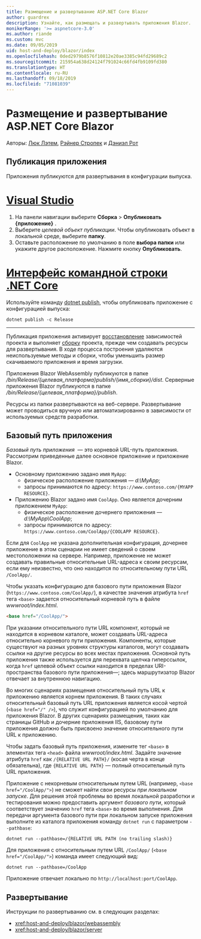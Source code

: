 ```yaml
---
title: Размещение и развертывание ASP.NET Core Blazor
author: guardrex
description: Узнайте, как размещать и развертывать приложения Blazor.
monikerRange: '>= aspnetcore-3.0'
ms.author: riande
ms.custom: mvc
ms.date: 09/05/2019
uid: host-and-deploy/blazor/index
ms.openlocfilehash: 0ded2979b8576f10812e20ae3385c94fd29689c2
ms.sourcegitcommit: 215954a638d24124f791024c66fd4fb9109fd380
ms.translationtype: HT
ms.contentlocale: ru-RU
ms.lasthandoff: 09/18/2019
ms.locfileid: "71081039"
---
```

# <a name="host-and-deploy-aspnet-core-blazor"></a>Размещение и развертывание ASP.NET Core Blazor

Авторы: [Люк Лэтем](https://github.com/guardrex), [Рэйнер Стропек](https://www.timecockpit.com) и [Дэниэл Рот](https://github.com/danroth27)

## <a name="publish-the-app"></a>Публикация приложения

Приложения публикуются для развертывания в конфигурации выпуска.

# <a name="visual-studiotabvisual-studio"></a>[Visual Studio](#tab/visual-studio)

1. На панели навигации выберите **Сборка** > **Опубликовать {приложение}** .
1. Выберите *целевой объект публикации*. Чтобы опубликовать объект в локальной среде, выберите **папку**.
1. Оставьте расположение по умолчанию в поле **выбора папки** или укажите другое расположение. Нажмите кнопку **Опубликовать**.

# <a name="net-core-clitabnetcore-cli"></a>[Интерфейс командной строки .NET Core](#tab/netcore-cli)

Используйте команду [dotnet publish](/dotnet/core/tools/dotnet-publish), чтобы опубликовать приложение с конфигурацией выпуска:

```dotnetcli
dotnet publish -c Release
```

---

Публикация приложения активирует [восстановление](/dotnet/core/tools/dotnet-restore) зависимостей проекта и выполняет [сборку](/dotnet/core/tools/dotnet-build) проекта, прежде чем создавать ресурсы для развертывания. В ходе процесса построения удаляются неиспользуемые методы и сборки, чтобы уменьшить размер скачиваемого приложения и время загрузки.

Приложения Blazor WebAssembly публикуются в папке */bin/Release/{целевая_платформа}publish/{имя_сборки}/dist*. Серверные приложения Blazor публикуются в папке */bin/Release/{целевая_платформа}/publish*.

Ресурсы из папки развертываются на веб-сервере. Развертывание может проводиться вручную или автоматизированно в зависимости от используемых средств разработки.

## <a name="app-base-path"></a>Базовый путь приложения

*Базовый путь приложения*  — это корневой URL-путь приложения. Рассмотрим приведенные далее основное приложение и приложение Blazor.

* Основному приложению задано имя `MyApp`:
  * физическое расположение приложения — *d:\\MyApp*;
  * запросы принимаются по адресу: `https://www.contoso.com/{MYAPP RESOURCE}`.
* Приложению Blazor задано имя `CoolApp`. Оно является дочерним приложением `MyApp`:
  * физическое расположение дочернего приложения — *d:\\MyApp\\CoolApp*;
  * запросы принимаются по адресу: `https://www.contoso.com/CoolApp/{COOLAPP RESOURCE}`.

Если для `CoolApp` не указана дополнительная конфигурация, дочернее приложение в этом сценарии не имеет сведений о своем местоположении на сервере. Например, приложение не может создавать правильные относительные URL-адреса к своим ресурсам, если ему неизвестно, что оно находится по относительному пути URL `/CoolApp/`.

Чтобы указать конфигурацию для базового пути приложения Blazor (`https://www.contoso.com/CoolApp/`), в качестве значения атрибута `href` тега `<base>` задается относительный корневой путь в файле *wwwroot/index.html*.

```html
<base href="/CoolApp/">
```

При указании относительного пути URL компонент, который не находится в корневом каталоге, может создавать URL-адреса относительно корневого пути приложения. Компоненты, которые существуют на разных уровнях структуры каталогов, могут создавать ссылки на другие ресурсы во всех местах приложения. Основной путь приложения также используется для перехвата щелчка гиперссылок, когда `href` целевой объект ссылки находится в пределах URI-пространства базового пути приложения&mdash;; здесь маршрутизатор Blazor отвечает за внутреннюю навигацию.

Во многих сценариях размещения относительный путь URL к приложению является корнем приложения. В таких случаях относительный базовый путь URL приложения является косой чертой (`<base href="/" />`), что служит конфигурацией по умолчанию для приложения Blazor. В других сценариях размещения, таких как страницы GitHub и дочерние приложения IIS, базовому пути приложения должно быть присвоено значение относительного пути URL к приложению.

Чтобы задать базовый путь приложения, измените тег `<base>` в элементах тега `<head>` файла *wwwroot/index.html*. Задайте значение атрибута `href` как `/{RELATIVE URL PATH}/` (косая черта в конце обязательна), где `{RELATIVE URL PATH}` — полный относительный путь URL приложения.

Приложение с некорневым относительным путем URL (например, `<base href="/CoolApp/">`) не сможет найти свои ресурсы *при локальном запуске*. Для решения этой проблемы во время локальной разработки и тестирования можно предоставить аргумент *базового пути*, который соответствует значению `href` тега `<base>` во время выполнения. Для передачи аргумента базового пути при локальном запуске приложения выполните из каталога приложения команду `dotnet run` с параметром `--pathbase`:

```dotnetcli
dotnet run --pathbase=/{RELATIVE URL PATH (no trailing slash)}
```

Для приложения с относительным путем URL `/CoolApp/` (`<base href="/CoolApp/">`) команда имеет следующий вид:

```dotnetcli
dotnet run --pathbase=/CoolApp
```

Приложение отвечает локально по `http://localhost:port/CoolApp`.

## <a name="deployment"></a>Развертывание

Инструкции по развертыванию см. в следующих разделах:

* <xref:host-and-deploy/blazor/webassembly>
* <xref:host-and-deploy/blazor/server>
